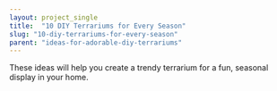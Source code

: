 ```yaml
---
layout: project_single
title:  "10 DIY Terrariums for Every Season"
slug: "10-diy-terrariums-for-every-season"
parent: "ideas-for-adorable-diy-terrariums"
---
```

These ideas will help you create a trendy terrarium for a fun, seasonal display in your home.